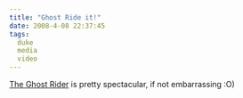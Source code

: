 ```yaml
---
title: "Ghost Ride it!"
date: 2008-4-08 22:37:45
tags:
  duke
  media
  video
---
```



[The Ghost Rider](https://youtu.be/j_NIdx2JGM4) is pretty spectacular, if not embarrassing :O)


